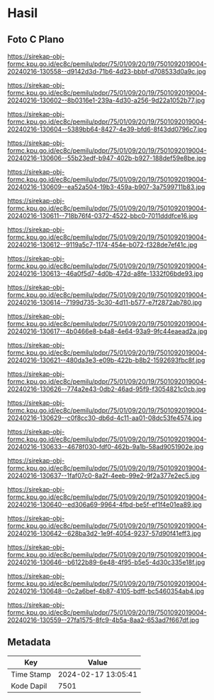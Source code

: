 # Hasil

## Foto C Plano

https://sirekap-obj-formc.kpu.go.id/ec8c/pemilu/pdpr/75/01/09/20/19/7501092019004-20240216-130558--d9142d3d-71b6-4d23-bbbf-d708533d0a9c.jpg

https://sirekap-obj-formc.kpu.go.id/ec8c/pemilu/pdpr/75/01/09/20/19/7501092019004-20240216-130602--8b0316e1-239a-4d30-a256-9d22a1052b77.jpg

https://sirekap-obj-formc.kpu.go.id/ec8c/pemilu/pdpr/75/01/09/20/19/7501092019004-20240216-130604--5389bb64-8427-4e39-bfd6-8f43dd0796c7.jpg

https://sirekap-obj-formc.kpu.go.id/ec8c/pemilu/pdpr/75/01/09/20/19/7501092019004-20240216-130606--55b23edf-b947-402b-b927-188def59e8be.jpg

https://sirekap-obj-formc.kpu.go.id/ec8c/pemilu/pdpr/75/01/09/20/19/7501092019004-20240216-130609--ea52a504-19b3-459a-b907-3a7599711b83.jpg

https://sirekap-obj-formc.kpu.go.id/ec8c/pemilu/pdpr/75/01/09/20/19/7501092019004-20240216-130611--718b76f4-0372-4522-bbc0-7011dddfce16.jpg

https://sirekap-obj-formc.kpu.go.id/ec8c/pemilu/pdpr/75/01/09/20/19/7501092019004-20240216-130612--9119a5c7-1174-454e-b072-f328de7ef41c.jpg

https://sirekap-obj-formc.kpu.go.id/ec8c/pemilu/pdpr/75/01/09/20/19/7501092019004-20240216-130613--46a0f5d7-4d0b-472d-a8fe-1332f06bde93.jpg

https://sirekap-obj-formc.kpu.go.id/ec8c/pemilu/pdpr/75/01/09/20/19/7501092019004-20240216-130614--7199d735-3c30-4d11-b577-e7f2872ab780.jpg

https://sirekap-obj-formc.kpu.go.id/ec8c/pemilu/pdpr/75/01/09/20/19/7501092019004-20240216-130617--4b0466e8-b4a8-4e64-93a9-9fc44eaead2a.jpg

https://sirekap-obj-formc.kpu.go.id/ec8c/pemilu/pdpr/75/01/09/20/19/7501092019004-20240216-130621--480da3e3-e09b-422b-b8b2-1592693fbc8f.jpg

https://sirekap-obj-formc.kpu.go.id/ec8c/pemilu/pdpr/75/01/09/20/19/7501092019004-20240216-130626--774a2e43-0db2-46ad-95f9-f3054821c0cb.jpg

https://sirekap-obj-formc.kpu.go.id/ec8c/pemilu/pdpr/75/01/09/20/19/7501092019004-20240216-130629--c0f8cc30-db6d-4c11-aa01-08dc53fe4574.jpg

https://sirekap-obj-formc.kpu.go.id/ec8c/pemilu/pdpr/75/01/09/20/19/7501092019004-20240216-130633--4678f030-fdf0-462b-9a1b-58ad9051902e.jpg

https://sirekap-obj-formc.kpu.go.id/ec8c/pemilu/pdpr/75/01/09/20/19/7501092019004-20240216-130637--1faf07c0-8a2f-4eeb-99e2-9f2a377e2ec5.jpg

https://sirekap-obj-formc.kpu.go.id/ec8c/pemilu/pdpr/75/01/09/20/19/7501092019004-20240216-130640--ed306a69-9964-4fbd-be5f-ef1f4e01ea89.jpg

https://sirekap-obj-formc.kpu.go.id/ec8c/pemilu/pdpr/75/01/09/20/19/7501092019004-20240216-130642--628ba3d2-1e9f-4054-9237-57d90f41eff3.jpg

https://sirekap-obj-formc.kpu.go.id/ec8c/pemilu/pdpr/75/01/09/20/19/7501092019004-20240216-130646--b6122b89-6e48-4f95-b5e5-4d30c335e18f.jpg

https://sirekap-obj-formc.kpu.go.id/ec8c/pemilu/pdpr/75/01/09/20/19/7501092019004-20240216-130648--0c2a6bef-4b87-4105-bdff-bc5460354ab4.jpg

https://sirekap-obj-formc.kpu.go.id/ec8c/pemilu/pdpr/75/01/09/20/19/7501092019004-20240216-130559--27fa1575-8fc9-4b5a-8aa2-653ad7f667df.jpg


## Metadata

| Key        | Value               |
| ---------- | ------------------- |
| Time Stamp | 2024-02-17 13:05:41 |
| Kode Dapil | 7501                |



